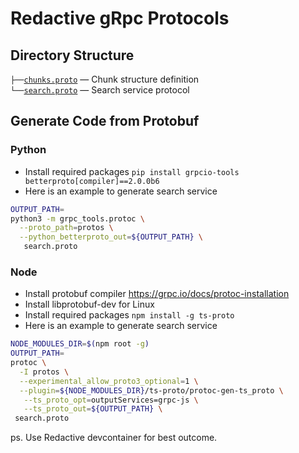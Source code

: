 # Redactive gRpc Protocols

## Directory Structure

`├──`[`chunks.proto`](chunks.proto) — Chunk structure definition<br>
`└──`[`search.proto`](search.proto) — Search service protocol<br>

## Generate Code from Protobuf

### Python

- Install required packages `pip install grpcio-tools betterproto[compiler]==2.0.0b6`
- Here is an example to generate search service

```bash
OUTPUT_PATH=
python3 -m grpc_tools.protoc \
  --proto_path=protos \
  --python_betterproto_out=${OUTPUT_PATH} \
   search.proto
```

### Node

- Install protobuf compiler https://grpc.io/docs/protoc-installation
- Install libprotobuf-dev for Linux
- Install required packages `npm install -g ts-proto`
- Here is an example to generate search service

```bash
NODE_MODULES_DIR=$(npm root -g)
OUTPUT_PATH=
protoc \
  -I protos \
  --experimental_allow_proto3_optional=1 \
  --plugin=${NODE_MODULES_DIR}/ts-proto/protoc-gen-ts_proto \
   --ts_proto_opt=outputServices=grpc-js \
   --ts_proto_out=${OUTPUT_PATH} \
 search.proto
```

ps. Use Redactive devcontainer for best outcome.

